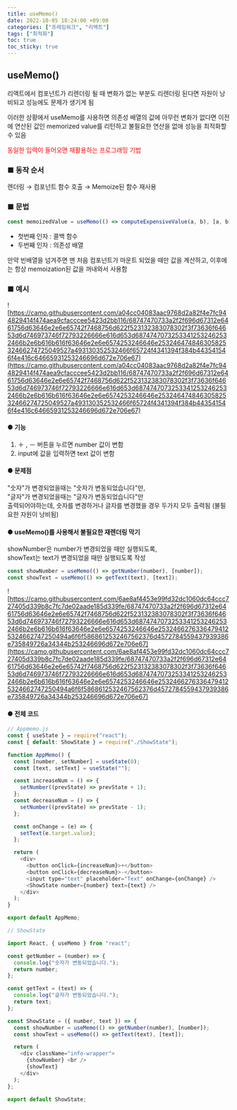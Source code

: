 ```yaml
---
title: useMemo()
date: 2022-10-05 18:24:00 +09:00
categories: ["프레임워크", "리액트"]
tags: ["최적화"]
toc: true
toc_sticky: true
---
```


## useMemo()

리액트에서 컴포넌트가 리렌더링 될 때 변화가 없는 부분도 리렌더링 된다면 자원이 낭비되고 성능에도 문제가 생기게 됨

이러한 상황에서 useMemo를 사용하면 의존성 배열의 값에 아무런 변화가 없다면 이전에 연산된 값인 memorized value를 리턴하고 불필요한 연산을 없애 성능을 최적화할 수 있음

<span style="color:#f00">동일한 입력이 들어오면 재활용하는 프로그래밍 기법</span>

### ■ 동작 순서

렌더링 → 컴포넌트 함수 호출 → Memoize된 함수 재사용

### ■ 문법

```js
const memoizedValue = useMemo(() => computeExpensiveValue(a, b), [a, b]);
```

- 첫번째 인자 : 콜백 함수
- 두번째 인자 : 의존성 배열

만약 빈배열을 넘겨주면 맨 처음 컴포넌트가 마운트 되었을 때만 값을 계산하고, 이후에는 항상 memoization된 값을 꺼내와서 사용함

### ■ 예시

![https://camo.githubusercontent.com/a04cc04083aac9768d2a82f4e7fc944829414f474aea9cfacccee5423d2bb116/68747470733a2f2f696d67312e6461756d63646e2e6e65742f7468756d622f523132383078302f3f73636f64653d6d746973746f72793226666e616d653d68747470732533412532462532466b2e6b616b616f63646e2e6e6574253246646e25324647484630582532466274725049527a493130352532466f65724f4341394f384b443541546f4e416c64665931253246696d672e706e67](https://camo.githubusercontent.com/a04cc04083aac9768d2a82f4e7fc944829414f474aea9cfacccee5423d2bb116/68747470733a2f2f696d67312e6461756d63646e2e6e65742f7468756d622f523132383078302f3f73636f64653d6d746973746f72793226666e616d653d68747470732533412532462532466b2e6b616b616f63646e2e6e6574253246646e25324647484630582532466274725049527a493130352532466f65724f4341394f384b443541546f4e416c64665931253246696d672e706e67)

#### ● 기능

1. ＋ , － 버튼을 누르면 number 값이 변함
1. input에 값을 입력하면 text 값이 변함

#### ● 문제점

"숫자"가 변경되었을때는 "숫자가 변동되었습니다"만,  
"글자"가 변경되었을때는 "글자가 변동되었습니다"만  
출력되어야하는데, 숫자를 변경하거나 글자를 변경했을 경우 두가지 모두 출력됨 (불필요한 자원이 낭비됨)

#### ● useMemo()를 사용해서 불필요한 재렌더링 막기

showNumber은 number가 변경되었을 때만 실행되도록,  
showText는 text가 변경되었을 때만 실행되도록 작성

```js
const showNumber = useMemo(() => getNumber(number), [number]);
const showText = useMemo(() => getText(text), [text]);
```

![https://camo.githubusercontent.com/6ae8af4453e99fd32dc1060dc64ccc727405d339b8c7fc7de02aade185d339fe/68747470733a2f2f696d67312e6461756d63646e2e6e65742f7468756d622f523132383078302f3f73636f64653d6d746973746f72793226666e616d653d68747470732533412532462532466b2e6b616b616f63646e2e6e6574253246646e25324662763364794125324662747250494a6f6f5868612532467562376d4572784559437939386e735849726a34344b253246696d672e706e67](https://camo.githubusercontent.com/6ae8af4453e99fd32dc1060dc64ccc727405d339b8c7fc7de02aade185d339fe/68747470733a2f2f696d67312e6461756d63646e2e6e65742f7468756d622f523132383078302f3f73636f64653d6d746973746f72793226666e616d653d68747470732533412532462532466b2e6b616b616f63646e2e6e6574253246646e25324662763364794125324662747250494a6f6f5868612532467562376d4572784559437939386e735849726a34344b253246696d672e706e67)

#### ● 전체 코드

```js
// Appmemo.js
const { useState } = require("react");
const { default: ShowState } = require("./ShowState");

function AppMemo() {
  const [number, setNumber] = useState(0);
  const [text, setText] = useState("");

  const increaseNum = () => {
    setNumber((prevState) => prevState + 1);
  };
  const decreaseNum = () => {
    setNumber((prevState) => prevState - 1);
  };

  const onChange = (e) => {
    setText(e.target.value);
  };

  return (
    <div>
      <button onClick={increaseNum}>+</button>
      <button onClick={decreaseNum}>-</button>
      <input type="text" placeholder="Text" onChange={onChange} />
      <ShowState number={number} text={text} />
    </div>
  );
}

export default AppMemo;
```

```js
// ShowState

import React, { useMemo } from "react";

const getNumber = (number) => {
  console.log("숫자가 변동되었습니다.");
  return number;
};

const getText = (text) => {
  console.log("글자가 변동되었습니다.");
  return text;
};

const ShowState = ({ number, text }) => {
  const showNumber = useMemo(() => getNumber(number), [number]);
  const showText = useMemo(() => getText(text), [text]);

  return (
    <div className="info-wrapper">
      {showNumber} <br />
      {showText}
    </div>
  );
};

export default ShowState;
```
